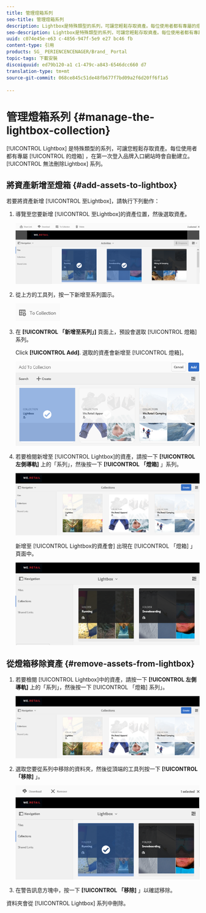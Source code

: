 ```yaml
---
title: 管理燈箱系列
seo-title: 管理燈箱系列
description: Lightbox是特殊類型的系列，可讓您輕鬆存取資產。每位使用者都有專屬的燈箱，在第一次登入品牌入口網站時會自動建立此燈箱。無法刪除Lightbox系列。
seo-description: Lightbox是特殊類型的系列，可讓您輕鬆存取資產。每位使用者都有專屬的燈箱，在第一次登入品牌入口網站時會自動建立此燈箱。無法刪除Lightbox系列。
uuid: c074e45e-e63 c-4856-947f-5e9 e27 bc46 fb
content-type: 引用
products: SG_ PERIENCENCENAGER/Brand_ Portal
topic-tags: 下載安裝
discoiquuid: ed79b120-a1 c1-479c-a843-6546dcc660 d7
translation-type: tm+mt
source-git-commit: 068ce845c51de48fb677f7bd09a2f6d20ff6f1a5

---
```



# 管理燈箱系列 {#manage-the-lightbox-collection}

[!UICONTROL Lightbox] 是特殊類型的系列，可讓您輕鬆存取資產。每位使用者都有專屬 [!UICONTROL 的燈箱] ，在第一次登入品牌入口網站時會自動建立。[!UICONTROL 無法刪除Lightbox] 系列。

## 將資產新增至燈箱 {#add-assets-to-lightbox}

若要將資產新增 [!UICONTROL 至Lightbox]，請執行下列動作：

1. 導覽至您要新增 [!UICONTROL 至Lightbox]的資產位置，然後選取資產。

   ![](assets/link_sharing_assetselection.png)

2. 從上方的工具列，按一下新增至系列圖示。

   ![](assets/add_to_collection.png)

3. 在 **[!UICONTROL 「新增至系列」]** 頁面上，預設會選取 [!UICONTROL 燈箱] 系列。

   Click **[!UICONTROL Add]**. 選取的資產會新增至 [!UICONTROL 燈箱]。

   ![](assets/add_to_collectionlightbox.png)

4. 若要檢閱新增至 [!UICONTROL Lightbox]的資產，請按一下 **[!UICONTROL 左側導軌]** 上的「系列」，然後按一下 **[!UICONTROL 「燈箱]** 」系列。

   ![](assets/collections_lightbox.png)

   新增至 [!UICONTROL Lightbox的資產會] 出現在 [!UICONTROL 「燈箱] 」頁面中。

   ![](assets/added_to_collectionlightbox.png)

## 從燈箱移除資產 {#remove-assets-from-lightbox}

1. 若要檢閱 [!UICONTROL Lightbox]中的資產，請按一下 **[!UICONTROL 左側導軌]** 上的「系列」，然後按一下 [!UICONTROL 「燈箱] 系列」。

   ![](assets/collections_lightbox-1.png)

2. 選取您要從系列中移除的資料夾，然後從頂端的工具列按一下 **[!UICONTROL 「移除]** 」。

   ![](assets/collections_lightboxdelete.png)

3. 在警告訊息方塊中，按一下 **[!UICONTROL 「移除]** 」以確認移除。

資料夾會從 [!UICONTROL Lightbox] 系列中刪除。
